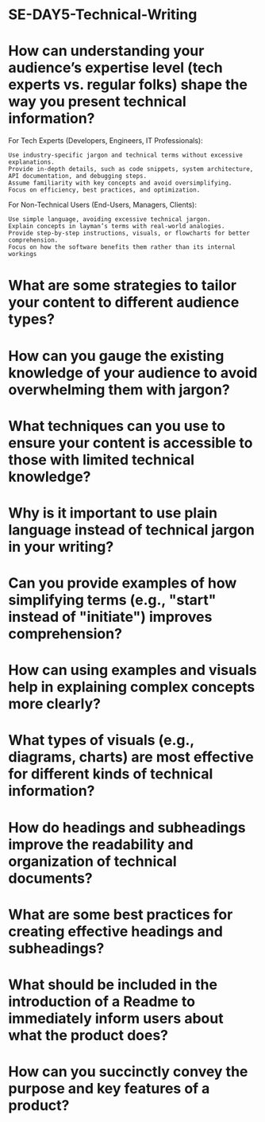 # SE-DAY5-Technical-Writing

# How can understanding your audience’s expertise level (tech experts vs. regular folks) shape the way you present technical information?
  For Tech Experts (Developers, Engineers, IT Professionals):

    Use industry-specific jargon and technical terms without excessive explanations.
    Provide in-depth details, such as code snippets, system architecture, API documentation, and debugging steps.
    Assume familiarity with key concepts and avoid oversimplifying.
    Focus on efficiency, best practices, and optimization.

For Non-Technical Users (End-Users, Managers, Clients):

    Use simple language, avoiding excessive technical jargon.
    Explain concepts in layman’s terms with real-world analogies.
    Provide step-by-step instructions, visuals, or flowcharts for better comprehension.
    Focus on how the software benefits them rather than its internal workings
# What are some strategies to tailor your content to different audience types?
# How can you gauge the existing knowledge of your audience to avoid overwhelming them with jargon?
# What techniques can you use to ensure your content is accessible to those with limited technical knowledge?
# Why is it important to use plain language instead of technical jargon in your writing?
# Can you provide examples of how simplifying terms (e.g., "start" instead of "initiate") improves comprehension?
# How can using examples and visuals help in explaining complex concepts more clearly?
# What types of visuals (e.g., diagrams, charts) are most effective for different kinds of technical information?
# How do headings and subheadings improve the readability and organization of technical documents?
# What are some best practices for creating effective headings and subheadings?
# What should be included in the introduction of a Readme to immediately inform users about what the product does?
# How can you succinctly convey the purpose and key features of a product?
